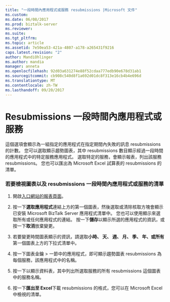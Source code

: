 ```yaml
---
title: "一段時間內應用程式或服務 resubmissions |Microsoft 文件"
ms.custom: 
ms.date: 06/08/2017
ms.prod: biztalk-server
ms.reviewer: 
ms.suite: 
ms.tgt_pltfrm: 
ms.topic: article
ms.assetid: 7e50ea53-421a-4807-a178-a265431f9216
caps.latest.revision: "2"
author: MandiOhlinger
ms.author: mandia
manager: anneta
ms.openlocfilehash: 92d03a631274e88f52cdaa777edb90e678d31ab1
ms.sourcegitcommit: cb908c540d8f1a692d01dc8f313e16cb4b4e696d
ms.translationtype: MT
ms.contentlocale: zh-TW
ms.lasthandoff: 09/20/2017
---
```

# <a name="resubmissions-over-time-by-application-or-service"></a>Resubmissions 一段時間內應用程式或服務
這個選項會顯示為一組指定的應用程式在指定期間內失敗的訊息 resubmissions 的計數。 您可以選取顯示趨勢圖表，其中 resubmissions 數目顯示經過一段時間的應用程式中的特定服務應用程式。 選取特定的服務，會顯示報表，列出該服務 resubmissions。 您也可以匯出為 Microsoft Excel 試算表的 resubmissions 的清單。  
  
### <a name="to-view-charts-and-lists-of-resubmissions-over-time-by-application-or-service"></a>若要檢視圖表以及 resubmissions 一段時間內應用程式或服務的清單  
  
1.  開啟[入口網站的報表頁面](../esb-toolkit/portal-reports-page.md)。  
  
2.  按一下**選取應用程式**連結上方的第一個圖表，然後選取或清除核取方塊會顯示已安裝 Microsoft BizTalk Server 應用程式清單中。 您也可以使用顯示來選取所有或任何應用程式的連結。 按一下**儲存**以顯示所選的應用程式的資訊，或按一下**取消**放棄變更。  
  
3.  若要變更時間圖表顯示的資訊，請選取**小時、 天、 週、 月、 季、 年、**或**所有**第一個圖表上方的下拉式清單中。  
  
4.  按一下圖表金鑰 > 一節中的應用程式，即可顯示趨勢圖表 resubmissions 為每個服務，該應用程式中的名稱。  
  
5.  按一下以顯示資料表，其中列出所選取服務的所有 resubmissions 這個圖表中的服務名稱。  
  
6.  按一下**匯出至 Excel**下載 resubmissions 的格式，您可以在 Microsoft Excel 中檢視的清單。